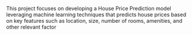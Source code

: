This project focuses on developing a House Price Prediction model leveraging machine learning techniques that predicts house prices based on key features such as location, size, number of rooms, amenities, and other relevant factor
